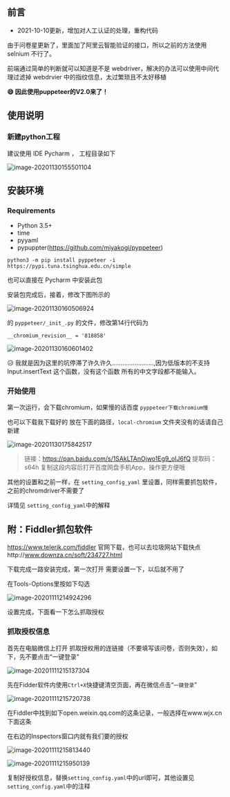 ## 前言

- 2021-10-10更新，增加对人工认证的处理，重构代码



由于问卷星更新了，里面加了阿里云智能验证的接口，所以之前的方法使用 selnium 不行了。

前端通过简单的判断就可以知道是不是 webdriver，解决的办法可以使用中间代理过滤掉 webdrvier 中的指纹信息，太过繁琐且不太好移植

**:smile: 因此使用puppeteer的V2.0来了！**



## 使用说明

###  新建python工程

建议使用 IDE Pycharm ， 工程目录如下

![image-20201130155501104](https://gitee.com/ma_tung_zhou/imageuse1/raw/master/imgg/20201130161359.png)



## 安装环境

### Requirements

- Python 3.5+
- time
- pyyaml
- pypuppter(https://github.com/miyakogi/pyppeteer)

```
python3 -m pip install pyppeteer -i https://pypi.tuna.tsinghua.edu.cn/simple
```

也可以直接在 Pycharm 中安装此包

安装包完成后，接着，修改下图所示的

![image-20201130160506924](https://gitee.com/ma_tung_zhou/imageuse1/raw/master/imgg/20201130161357.png)

的  `pyppeteer/_init_.py` 的文件，修改第14行代码为 

```
__chromium_revision__ = '818858'
```

![image-20201130160601402](https://gitee.com/ma_tung_zhou/imageuse1/raw/master/imgg/20201130161355.png)

😥 我就是因为这里的坑停滞了许久许久……………………,因为低版本的不支持Input.insertText 这个函数，没有这个函数 所有的中文字段都不能输入。

### 开始使用

第一次运行，会下载chromium，如果慢的话百度 `pyppeteer下载chromium慢`

也可以下载我下载好的 放在下面的路径，`local-chromium` 文件夹没有的话请自己新建

![image-20201130175842517](https://gitee.com/ma_tung_zhou/imageuse1/raw/master/imgg/20201130180242.png)



> 链接：https://pan.baidu.com/s/1SAkLTAnOjwo1Eg9_oIJ6fQ 
> 提取码：s64h 
> 复制这段内容后打开百度网盘手机App，操作更方便哦



其他的设置和之前一样，在 `setting_config_yaml` 里设置，同样需要抓包软件，之前的chromdriver不需要了

详情见 `setting_config_yaml`中的解释



## 附：Fiddler抓包软件

https://www.telerik.com/fiddler 官网下载，也可以去垃圾网站下载快点http://www.downza.cn/soft/234727.html

下载完成一路安装完成，第一次打开 需要设置一下，以后就不用了

在Tools-Options里按如下勾选

![image-20201111214924296](https://gitee.com/ma_tung_zhou/imageuse1/raw/master/imgg/image-20201111214924296.png)

设置完成，下面看一下怎么抓取授权

### 抓取授权信息

首先在电脑微信上打开 抓取授权用的连链接（不要填写该问卷，否则失效），如下，先不要点击“一键登录”

![image-20201111215137304](https://gitee.com/ma_tung_zhou/imageuse1/raw/master/imgg/image-20201111215813440.png)

先在Fidder软件内使用`Ctrl+X`快捷键清空页面，再在微信点击“`一键登录`”

![image-20201111215720738](https://gitee.com/ma_tung_zhou/imageuse1/raw/master/imgg/image-20201111215137304.png)

在Fiddler中找到如下open.weixin.qq.com的这条记录，一般选择在www.wjx.cn下面这条

在右边的Inspectors窗口内就有我们要的授权

![image-20201111215813440](https://gitee.com/ma_tung_zhou/imageuse1/raw/master/imgg/image-20201111215720738.png)

![image-20201111215950139](https://gitee.com/ma_tung_zhou/imageuse1/raw/master/imgg/image-20201111215950139.png)

复制好授权信息，替换`setting_config.yaml`中的url即可，其他设置见`setting_config.yaml`中的注释

